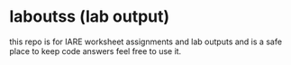 ﻿# laboutss (lab output)
 this repo is for IARE worksheet assignments and lab outputs and is a safe place to keep code answers feel free to use it.

